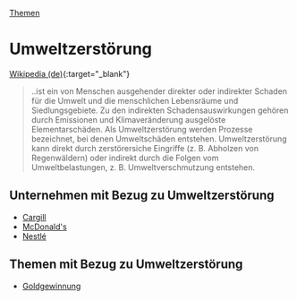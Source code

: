 [Themen](../themen.html)   

# Umweltzerstörung

[Wikipedia (de)](https://de.wikipedia.org/wiki/Umweltschaden){:target="_blank"}   

> ..ist ein von Menschen ausgehender direkter oder indirekter Schaden für die Umwelt und die menschlichen Lebensräume und Siedlungsgebiete. Zu den indirekten Schadensauswirkungen gehören durch Emissionen und Klimaveränderung ausgelöste Elementarschäden.
Als Umweltzerstörung werden Prozesse bezeichnet, bei denen Umweltschäden entstehen. Umweltzerstörung kann direkt durch zerstörersiche Eingriffe (z. B. Abholzen von Regenwäldern) oder indirekt durch die Folgen vom Umweltbelastungen, z. B. Umweltverschmutzung entstehen.

## Unternehmen mit Bezug zu Umweltzerstörung
* [Cargill](../konzerne/cargill#umweltzerstoerung)
* [McDonald's](../konzerne/mcdonalds#umweltzerstoerung)
* [Nestlé](../konzerne/nestle#umweltzerstoerung)

## Themen mit Bezug zu Umweltzerstörung
* [Goldgewinnung](../thema/goldgewinnung#umweltzerstoerung)
